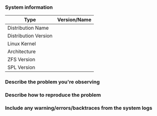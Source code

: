 <!--
Thank you for reporting an issue.

*IMPORTANT* - Please search our issue tracker *before* making a new issue.
If you cannot find a similar issue, then create a new issue.
https://github.com/zfsonlinux/zfs/issues 

*IMPORTANT* - This issue tracker is for *bugs* and *issues* only.
Please search the wiki and the mailing list archives before asking 
questions on the mailing list.
https://github.com/zfsonlinux/zfs/wiki/Mailing-Lists

Please fill in as much of the template as possible.
-->

### System information
<!--  add version after "|" character -->
Type                                | Version/Name
  ---                                  |     --- 
Distribution Name       | 
Distribution Version    | 
Linux Kernel                 | 
Architecture                 | 
ZFS Version                  | 
SPL Version                  | 
<!-- 
Commands to find ZFS/SPL versions:
modinfo zfs | grep -iw version
modinfo spl | grep -iw version 
-->

### Describe the problem you're observing

### Describe how to reproduce the problem

### Include any warning/errors/backtraces from the system logs
<!-- 
*IMPORTANT* - Please mark logs and text output from terminal commands 
or else Github will not display them correctly. 
An example is provided below.

Example:
```
this is an example how log text should be marked (wrap it with ```)
```
-->

